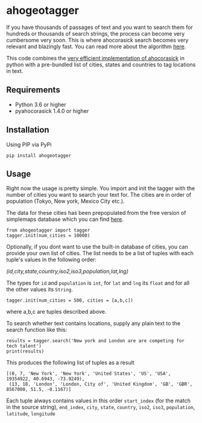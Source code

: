 # ahogeotagger

If you have thousands of passages of text and you want to search them for hundreds or thousands of search strings, the process can become very cumbersome very soon. This is where ahocorasick search becomes very relevant and blazingly fast. You can read more about the algorithm [here](https://en.wikipedia.org/wiki/Aho%E2%80%93Corasick_algorithm). 

This code combines the [very efficient implementation of ahocorasick](https://github.com/WojciechMula/pyahocorasick/) in python with a pre-bundled list of cities, states and countries to tag locations in text.

## Requirements

- Python 3.6 or higher
- pyahocorasick 1.4.0 or higher

## Installation

Using PIP via PyPi

```
pip install ahogeotagger
```

## Usage

Right now the usage is pretty simple. You import and init the tagger with the number of cities you want to search your text for. The cities are in order of population (Tokyo, New york, Mexico City etc.). 

The data for these cities has been prepopulated from the free version of simplemaps database which you can find [here](https://simplemaps.com/data/world-cities).

```
from ahogeotagger import tagger
tagger.init(num_cities = 10000)
```

Optionally, if you dont want to use the built-in database of cities, you can provide your own list of cities. The list needs to be a list of tuples with each tuple's values in the following order: 

_(id,city,state,country,iso2,iso3,population,lat,lng)_

The types for ```id``` and ```population``` is ```int```, for ```lat``` and ```lng``` its ```float``` and for all the other values its ```String```.

```
tagger.init(num_cities = 500, cities = [a,b,c])
```

where a,b,c are tuples described above.

To search whether text contains locations, supply any plain text to the search function like this:

```
results = tagger.search('New york and London are are competing for tech talent')
print(results)
```

This produces the following list of tuples as a result
```
[(0, 7, 'New York', 'New York', 'United States', 'US', 'USA', 19354922, 40.6943, -73.9249), 
 (13, 18, 'London', 'London, City of', 'United Kingdom', 'GB', 'GBR', 8567000, 51.5, -0.1167)]
```
Each tuple always contains values in this order ```start_index``` (for the match in the source string), ```end_index```, ```city```, ```state```, ```country```, ```iso2```, ```iso3```, ```population```, ```latitude```, ```longitude```
